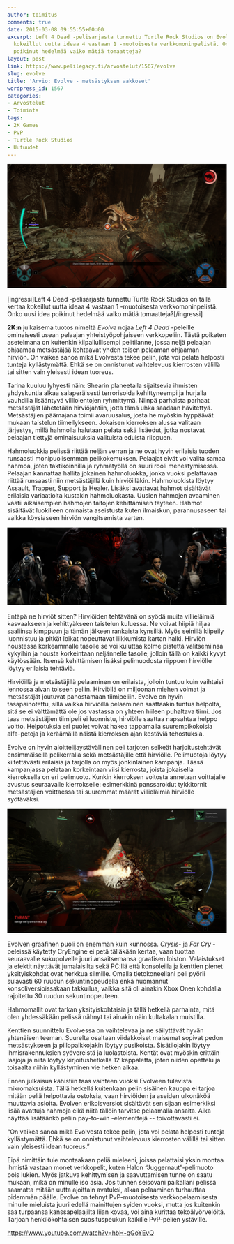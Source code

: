 ```yaml
---
author: toimitus
comments: true
date: 2015-03-08 09:55:55+00:00
excerpt: Left 4 Dead -pelisarjasta tunnettu Turtle Rock Studios on Evolven kohdalla
  kokeillut uutta ideaa 4 vastaan 1 -muotoisesta verkkomoninpelistä. Onko uusi idea
  poikinut hedelmää vaiko mätiä tomaatteja?
layout: post
link: https://www.pelilegacy.fi/arvostelut/1567/evolve
slug: evolve
title: 'Arvio: Evolve - metsästyksen aakkoset'
wordpress_id: 1567
categories:
- Arvostelut
- Toiminta
tags:
- 2K Games
- PvP
- Turtle Rock Studios
- Uutuudet
---
```


[![Evolve](/uploads/2015/03/evolve_wildlife.jpg)](/uploads/2015/03/evolve_wildlife.jpg)

[ingressi]Left 4 Dead -pelisarjasta tunnettu Turtle Rock Studios on tällä kertaa kokeillut uutta ideaa 4 vastaan 1 -muotoisesta verkkomoninpelistä. Onko uusi idea poikinut hedelmää vaiko mätiä tomaatteja?[/ingressi]

**2K:n** julkaisema tuotos nimeltä _Evolve_ nojaa _Left 4 Dead_ -peleille ominaisesti usean pelaajan yhteistyöpohjaiseen verkkopeliin. Tästä poiketen asetelmana on kuitenkin kilpailullisempi pelitilanne, jossa neljä pelaajan ohjaamaa metsästäjää kohtaavat yhden toisen pelaaman ohjaaman hirviön. On vaikea sanoa mikä Evolvesta tekee pelin, jota voi pelata helposti tunteja kyllästymättä. Ehkä se on onnistunut vaihtelevuus kierrosten välillä tai sitten vain yleisesti idean tuoreus.

Tarina kuuluu lyhyesti näin: Shearin planeetalla sijaitsevia ihmisten yhdyskuntia alkaa salaperäisesti terrorisoida kehittyneempi ja hurjalla vauhdilla lisääntyvä villiolentojen ryhmittymä. Niinpä parhaista parhaat metsästäjät lähetetään hirviöjahtiin, jotta tämä uhka saadaan hävitettyä. Metsästäjien päämajana toimii avaruusalus, josta he myöskin hyppäävät mukaan taistelun tiimellykseen. Jokaisen kierroksen alussa valitaan järjestys, millä hahmolla halutaan pelata sekä lisäedut, jotka nostavat pelaajan tiettyjä ominaisuuksia valituista eduista riippuen.

Hahmoluokkia pelissä riittää neljän verran ja ne ovat hyvin erilaisia tuoden runsaasti monipuolisemman pelikokemuksen. Pelaajat eivät voi valita samaa hahmoa, joten taktikoinnilla ja ryhmätyöllä on suuri rooli menestymisessä. Pelaajan kannattaa hallita jokainen hahmoluokka, jonka vuoksi pelattavaa riittää runsaasti niin metsästäjillä kuin hirviöilläkin. Hahmoluokista löytyy Assault, Trapper, Support ja Healer. Lisäksi avattavat hahmot sisältävät erilaisia variaatioita kustakin hahmoluokasta. Uusien hahmojen avaaminen vaatii aikaisempien hahmojen taitojen kehittämisen täyteen. Hahmot sisältävät luokilleen ominaista aseistusta kuten ilmaiskun, parannusaseen tai vaikka köysiaseen hirviön vangitsemista varten.

[![Evolve](/uploads/2015/03/evolve_hahmot.jpg)](/uploads/2015/03/evolve_hahmot.jpg)

Entäpä ne hirviöt sitten? Hirviöiden tehtävänä on syödä muita villieläimiä kasvaakseen ja kehittyäkseen taistelun kuluessa. Ne voivat hiipiä hiljaa saaliinsa kimppuun ja tämän jälkeen rankaista kynsillä. Myös seinillä kiipeily luonnistuu ja pitkät loikat nopeuttavat liikkumista kartan halki. Hirviön noustessa korkeammalle tasolle se voi kuluttaa kolme pistettä valitsemiinsa kykyihin ja nousta korkeintaan neljännelle tasolle, jolloin tällä on kaikki kyvyt käytössään. Itsensä kehittämisen lisäksi pelimuodosta riippuen hirviölle löytyy erilaisia tehtäviä.

Hirviöillä ja metsästäjillä pelaaminen on erilaista, jolloin tuntuu kuin vaihtaisi lennossa aivan toiseen peliin. Hirviöllä on miljoonan miehen voimat ja metsästäjät joutuvat panostamaan tiimipeliin. Evolve on hyvin tasapainotettu, sillä vaikka hirviöillä pelaaminen saattaakin tuntua helpolta, sitä se ei välttämättä ole jos vastassa on yhteen hiileen puhaltava tiimi. Jos taas metsästäjien tiimipeli ei luonnistu, hirviölle saattaa napsahtaa helppo voitto. Helpotuksia eri puolet voivat hakea tappamalla suurempikokoisia alfa-petoja ja keräämällä näistä kierroksen ajan kestäviä tehostuksia.

Evolve on hyvin aloittelijaystävällinen peli tarjoten selkeät harjoitustehtävät ensimmäisellä pelikerralla sekä metsästäjille että hirviölle. Pelimuotoja löytyy kiitettävästi erilaisia ja tarjolla on myös jonkinlainen kampanja. Tässä kampanjassa pelataan korkeintaan viisi kierrosta, joista jokaisella kierroksella on eri pelimuoto. Kunkin kierroksen voitosta annetaan voittajalle avustus seuraavalle kierrokselle: esimerkkinä panssaroidut tykkitornit metsästäjien voittaessa tai suuremmat määrät villieläimiä hirviölle syötäväksi.

[![Evolve](/uploads/2015/03/evolve_flamer.jpg)](/uploads/2015/03/evolve_flamer.jpg)

Evolven graafinen puoli on enemmän kuin kunnossa. _Crysis_- ja _Far Cry_ -peleissä käytetty CryEngine ei petä tälläkään kertaa, vaan tuottaa seuraavalle sukupolvelle juuri ansaitsemansa graafisen loiston. Valaistukset ja efektit näyttävät jumalaisilta sekä PC:llä että konsoleilla ja kenttien pienet yksityiskohdat ovat herkkua silmille. Omalla tietokoneellani peli pyörii sulavasti 60 ruudun sekuntinopeudella enkä huomannut konsoliversioissakaan takkuilua, vaikka sitä oli ainakin Xbox Onen kohdalla rajoitettu 30 ruudun sekuntinopeuteen.

Hahmomallit ovat tarkan yksityiskohtaisia ja tällä hetkellä parhainta, mitä olen yhdessäkään pelissä nähnyt tai ainakin näin kultakalan muistilla.

Kenttien suunnittelu Evolvessa on vaihtelevaa ja ne säilyttävät hyvän yhtenäisen teeman. Suurelta osaltaan viidakkoiset maisemat sopivat pedon metsästykseen ja piilopaikkojakin löytyy pusikoista. Sisätilojakin löytyy ihmisrakennuksien syövereistä ja luolastoista. Kentät ovat myöskin erittäin laajoja ja niitä löytyy kirjoitushetkellä 12 kappaletta, joten niiden opettelu ja toisaalta niihin kyllästyminen vie hetken aikaa.

Ennen julkaisua kähistiin taas vaihteen vuoksi Evolveen tulevista mikromaksuista. Tällä hetkellä kuitenkaan pelin sisäinen kauppa ei tarjoa mitään peliä helpottavia ostoksia, vaan hirviöiden ja aseiden ulkonäköä muuttavia asioita. Evolven erikoisversiot sisältävät sen sijaan esimerkiksi lisää avattuja hahmoja eikä niitä tällöin tarvitse pelaamalla ansaita. Aika näyttää lisätäänkö peliin pay-to-win -elementtejä -- toivottavasti ei.

<div class="pullquote">“On vaikea sanoa mikä Evolvesta tekee pelin, jota voi pelata helposti tunteja kyllästymättä. Ehkä se on onnistunut vaihtelevuus kierrosten välillä tai sitten vain yleisesti idean tuoreus.”</div>

Eipä nimittäin tule montaakaan peliä mieleeni, joissa pelattaisi yksin montaa ihmistä vastaan monet verkkopelit, kuten Halon “Juggernaut”-pelimuoto pois lukien. Myös jatkuva kehittymisen ja saavuttamisen tunne on saatu mukaan, mikä on minulle iso asia. Jos tunnen seisovani paikallani pelissä saamatta mitään uutta ajoittain avatuksi, alkaa pelaaminen turhauttaa pidemmän päälle. Evolve on tehnyt PvP-muotoisesta verkkopelaamisesta minulle mieluista juuri edellä mainittujen syiden vuoksi, mutta jos kuitenkin saa turpaansa kanssapelaajilta liian kovaa, voi aina kurittaa tekoälyörvelöitä. Tarjoan henkilökohtaisen suosituspeukun kaikille PvP-pelien ystäville.

https://www.youtube.com/watch?v=hbH-qGoYEvQ
